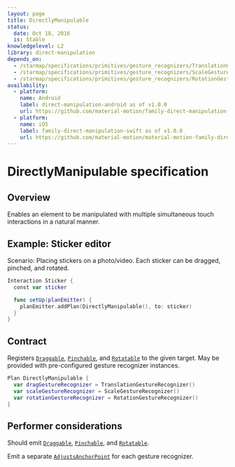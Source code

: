 ```yaml
---
layout: page
title: DirectlyManipulable
status:
  date: Oct 18, 2016
  is: Stable
knowledgelevel: L2
library: direct-manipulation
depends_on:
  - /starmap/specifications/primitives/gesture_recognizers/TranslationGestureRecognizer
  - /starmap/specifications/primitives/gesture_recognizers/ScaleGestureRecognizer
  - /starmap/specifications/primitives/gesture_recognizers/RotationGestureRecognizer
availability:
  - platform:
    name: Android
    label: direct-manipulation-android as of v1.0.0
    url: https://github.com/material-motion/family-direct-manipulation-android/releases/tag/1.0.0
  - platform:
    name: iOS
    label: family-direct-manipulation-swift as of v1.0.0
    url: https://github.com/material-motion/material-motion-family-direct-manipulation-swift/releases/tag/v1.0.0
---
```


# DirectlyManipulable specification

## Overview

Enables an element to be manipulated with multiple simultaneous touch interactions in a natural manner.

## Example: Sticker editor

Scenario: Placing stickers on a photo/video. Each sticker can be dragged, pinched, and rotated.

```swift
Interaction Sticker {
  const var sticker

  func setUp(planEmitter) {
    planEmitter.addPlan(DirectlyManipulable(), to: sticker)
  }
}
```

## Contract

Registers [`Draggable`](Draggable), [`Pinchable`](Pinchable), and [`Rotatable`](Rotatable) to the given target. May be provided with pre-configured gesture recognizer instances.

```swift
Plan DirectlyManipulable {
  var dragGestureRecognizer = TranslationGestureRecognizer()
  var scaleGestureRecognizer = ScaleGestureRecognizer()
  var rotationGestureRecognizer = RotationGestureRecognizer()
}
```

## Performer considerations

Should emit [`Draggable`](Draggable), [`Pinchable`](Pinchable), and [`Rotatable`](Rotatable).

Emit a separate [`AdjustsAnchorPoint`](AdjustsAnchorPoint) for each gesture recognizer.
